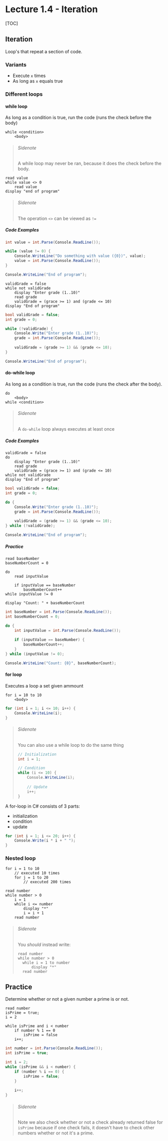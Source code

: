 # Lecture 1.4 - Iteration

[TOC]

## Iteration

Loop's that repeat a section of code.

### Variants

* Execute `x` times
* As long as `x` equals true

### Different loops

#### while loop

As long as a condition is true, run the code (runs the check before the body)

```pseudocode
while <condition>
	<body>
```

> ###### Sidenote
>
> A while loop may never be ran, because it does the check before the body.

```pseudocode
read value
while value <> 0
	read value
display "end of program"
```

> ###### Sidenote
>
> The operation `<>` can be viewed as `!=`

##### Code Examples

```c#
int value = int.Parse(Console.ReadLine());

while (value != 0) {
    Console.WriteLine("Do something with value ({0})", value);
    value = int.Parse(Console.ReadLine());
}

Console.WriteLine("End of program");
```

```pseudocode
validGrade = false
while not validGrade
	display "Enter grade (1..10)"
	read grade
	validGrade = (grace >= 1) and (grade <= 10)
display "End of program"
```

```c#
bool validGrade = false;
int grade = 0;

while (!validGrade) {
    Console.Write("Enter grade (1..10)");
    grade = int.Parse(Console.ReadLine());
    
    validGrade = (grade >= 1) && (grade <= 10);
}

Console.WriteLine("End of program");
```

#### do-while loop

As long as a condition is true, run the code (runs the check after the body).

```pseudocode
do
	<body>
while <condition>
```

> ###### Sidenote
>
> A `do-while` loop always executes at least once

##### Code Examples

```pseudocode
validGrade = false
do
	display "Enter grade (1..10)"
	read grade
	validGrade = (grace >= 1) and (grade <= 10)
while not validGrade
display "End of program"
```

```c#
bool validGrade = false;
int grade = 0;

do {
    Console.Write("Enter grade (1..10)");
    grade = int.Parse(Console.ReadLine());
    
    validGrade = (grade >= 1) && (grade <= 10);
} while (!validGrade);

Console.WriteLine("End of program");
```

##### Practice

```pseudocode
read baseNumber
baseNumberCount = 0

do
	read inputValue
	
	if inputValue == baseNumber
		baseNumberCount++
while inputValue != 0

display "Count: " + baseNumberCount
```

```c#
int baseNumber = int.Parse(Console.ReadLine());
int baseNumberCount = 0;

do {
    int inputValue = int.Parse(Console.ReadLine());
    
    if (inputValue == baseNumber) {
        baseNumberCount++;
    }
} while (inputValue != 0);

Console.WriteLine("Count: {0}", baseNumberCount);
```

#### for loop

Executes a loop a set given ammount

```pseudocode
for i = 10 to 10
	<body>
```

```c#
for (int i = 1; i <= 10; i++) {
    Console.WriteLine(i);
}
```

> ###### Sidenote
>
> You can also use a while loop to do the same thing
>
> ```c#
> // Initialization
> int i = 1;
> 
> // Condition
> while (i <= 10) {
>     Console.WriteLine(i);
>     
>     // Update
>     i++;
> }
> ```
>
> 

A for-loop in C# consists of 3 parts:

* initialization
* condition
* update

```c#
for (int i = 1; i <= 20; i++) {
    Console.Write(i * i + " ");
}
```

### Nested loop

```pseudocode
for i = 1 to 10
	// executed 10 times
	for j = 1 to 20
		// executed 200 times
```

```pseudocode
read number
while number > 0
	i = 1
	while i <= number
		display "*"
		i = i + 1
	read number
```

> ###### Sidenote
>
> You *should* instead write:
>
> ```pseudocode
> read number
> while number > 0
> 	while i = 1 to number
> 		display "*"
> 	read number
> ```

## Practice

Determine whether or not a given number a prime is or not.

```pseudocode
read number
isPrime = true;
i = 2

while isPrime and i < number
	if number % 1 == 0
		isPrime = false
	i++;
```

```c#
int number = int.Parse(Console.ReadLine());
int isPrime = true;

int i = 2;
while (isPrime && i < number) {
    if (number % i == 0) {
        isPrime = false;
    }
    
    i++;
}
```

> ###### Sidenote
>
> Note we also check whether or not a check already returned false for `isPrime` because if one check fails, it doesn't have to check other numbers whether or not it's a prime.